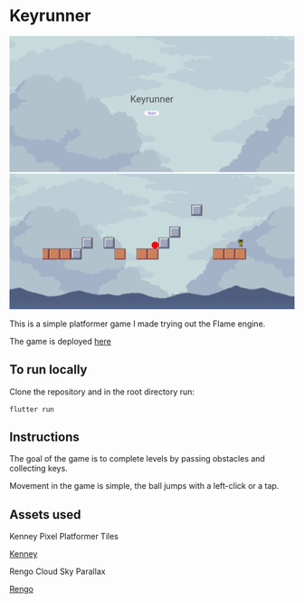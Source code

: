 # Keyrunner

<img width="600" src="assets/images/keyrunner1.PNG">
<img width="600" src="assets/images/keyrunner2.PNG">

This is a simple platformer game I made trying out the Flame engine.

The game is deployed [here](https://keyrunner-h32y2y3.web.app/)

## To run locally

Clone the repository and in the root directory run:

```
flutter run
```

## Instructions

The goal of the game is to complete levels by passing obstacles and collecting keys.

Movement in the game is simple, the ball jumps with a left-click or a tap.

## Assets used

Kenney Pixel Platformer Tiles

[Kenney](www.kenney.nl)

Rengo Cloud Sky Parallax

[Rengo](https://rengodev.itch.io/free-cloud-sky-parallax-background)
